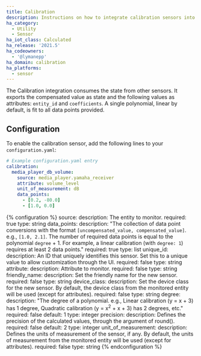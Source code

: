 ```yaml
---
title: Calibration
description: Instructions on how to integrate calibration sensors into Home Assistant.
ha_category:
  - Utility
  - Sensor
ha_iot_class: Calculated
ha_release: '2021.5'
ha_codeowners:
  - '@lymanepp'
ha_domain: calibration
ha_platforms:
  - sensor
---
```


The Calibration integration consumes the state from other sensors. It exports the compensated value as state and the following values as attributes: `entity_id` and `coefficients`.  A single polynomial, linear by default, is fit to all data points provided.

## Configuration

To enable the calibration sensor, add the following lines to your `configuration.yaml`:

```yaml
# Example configuration.yaml entry
calibration:
  media_player_db_volume:
    source: media_player.yamaha_receiver
    attribute: volume_level
    unit_of_measurement: dB
    data_points:
      - [0.2, -80.0]
      - [1.0, 0.0]
```

{% configuration %}
source:
  description: The entity to monitor.
  required: true
  type: string
data_points:
  description: "The collection of data point conversions with the format `[uncompensated_value, compensated_value]`.  e.g., `[1.0, 2.1]`. The number of required data points is equal to the polynomial `degree` + 1. For example, a linear calibration (with `degree: 1`) requires at least 2 data points."
  required: true
  type: list
unique_id:
  description: An ID that uniquely identifies this sensor. Set this to a unique value to allow customization through the UI.
  required: false
  type: string
attribute:
  description: Attribute to monitor.
  required: false
  type: string
friendly_name:
  description: Set the friendly name for the new sensor.
  required: false
  type: string
device_class:
  description: Set the device class for the new sensor. By default, the device class from the monitored entity will be used (except for attributes).
  required: false
  type: string
degree:
  description: "The degree of a polynomial. e.g., Linear calibration (y = x + 3) has 1 degree, Quadratic calibration (y = x<sup>2</sup> + x + 3) has 2 degrees, etc."
  required: false
  default: 1
  type: integer
precision:
  description: Defines the precision of the calculated values, through the argument of round().
  required: false
  default: 2
  type: integer
unit_of_measurement:
  description: Defines the units of measurement of the sensor, if any. By default, the units of measurement from the monitored entity will be used (except for attributes).
  required: false
  type: string
{% endconfiguration %}
